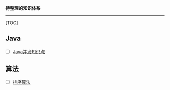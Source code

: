 **待整理的知识体系**

---

[TOC]

## Java

* [ ] [Java并发知识点](https://github.com/CL0610/Java-concurrency)

## 算法

* [ ] [排序算法](https://mp.weixin.qq.com/s/IARShW-67PbcQd6AKMeAsw)


